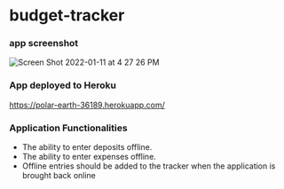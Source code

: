 # budget-tracker


### app screenshot
![Screen Shot 2022-01-11 at 4 27 26 PM](https://user-images.githubusercontent.com/88847604/149024363-f21cb847-084d-4d21-84e4-1689b8712c82.png)

### App deployed to Heroku
https://polar-earth-36189.herokuapp.com/

### Application Functionalities

- The ability to enter deposits offline.
- The ability to enter expenses offline.
- Offline entries should be added to the tracker when the application is brought back online
